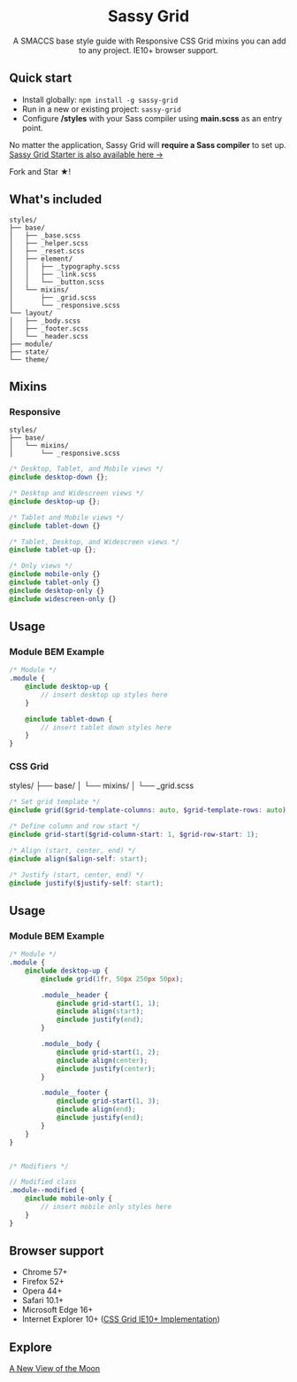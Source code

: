 <h1 align="center">Sassy Grid</h1>
<p align="center">
    ​ A SMACCS base style guide with Responsive CSS Grid mixins you can add to any project. IE10+ browser support.
</p>

## Quick start
* Install globally: `npm install -g sassy-grid`
* Run in a new or existing project: `sassy-grid`
* Configure **/styles** with your Sass compiler using **main.scss** as an entry point.

No matter the application, Sassy Grid will **require a Sass compiler** to set up. [Sassy Grid Starter is also available here ->](https://github.com/seveti/sassy-grid-starter)

Fork and Star &#9733;!

## What's included
```
styles/
├── base/
│   ├── _base.scss
│   ├── _helper.scss
│   ├── _reset.scss
│   ├── element/
│   │   ├── _typography.scss
│   │   ├── _link.scss
│   │   └── _button.scss
│   └── mixins/
│       ├── _grid.scss
│       └── _responsive.scss
└── layout/
│   ├── _body.scss
│   ├── _footer.scss
│   └── _header.scss
├── module/
├── state/
└── theme/
```

## Mixins
### Responsive
```
styles/
├── base/
│   └── mixins/
│       └── _responsive.scss
```
```scss
/* Desktop, Tablet, and Mobile views */
@include desktop-down {};

/* Desktop and Widescreen views */
@include desktop-up {};

/* Tablet and Mobile views */
@include tablet-down {}

/* Tablet, Desktop, and Widescreen views */
@include tablet-up {};

/* Only views */
@include mobile-only {}
@include tablet-only {}
@include desktop-only {}
@include widescreen-only {}
```

## Usage
### Module BEM Example
```scss
/* Module */
.module {
    @include desktop-up {
        // insert desktop up styles here
    }

    @include tablet-down {
        // insert tablet down styles here
    }
}
```

### CSS Grid

styles/
├── base/
│   └── mixins/
│       └── _grid.scss

```scss
/* Set grid template */
@include grid($grid-template-columns: auto, $grid-template-rows: auto);

/* Define column and row start */
@include grid-start($grid-column-start: 1, $grid-row-start: 1);

/* Align (start, center, end) */
@include align($align-self: start);

/* Justify (start, center, end) */
@include justify($justify-self: start);
```

## Usage
### Module BEM Example
```scss
/* Module */
.module {
    @include desktop-up {
        @include grid(1fr, 50px 250px 50px);

        .module__header {
            @include grid-start(1, 1);
            @include align(start);
            @include justify(end);
        }

        .module__body {
            @include grid-start(1, 2);
            @include align(center);
            @include justify(center);
        }

        .module__footer {
            @include grid-start(1, 3);
            @include align(end);
            @include justify(end);
        }
    }
}


/* Modifiers */

// Modified class
.module--modified {
    @include mobile-only {
        // insert mobile only styles here
    }
}
```

## Browser support
* Chrome 57+
* Firefox 52+
* Opera 44+
* Safari 10.1+
* Microsoft Edge 16+
* Internet Explorer 10+ (<a href="https://www.w3.org/TR/2011/WD-css3-grid-layout-20110407/">CSS Grid IE10+ Implementation</a>)

## Explore
[A New View of the Moon](https://www.youtube.com/watch?v=XCrJ3NflOpE)